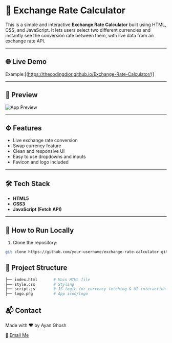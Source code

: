 # 💱 Exchange Rate Calculator

This is a simple and interactive **Exchange Rate Calculator** built using HTML, CSS, and JavaScript. It lets users select two different currencies and instantly see the conversion rate between them, with live data from an exchange rate API.

---

## 🌐 Live Demo

Example:[(https://thecodingdior.github.io/Exchange-Rate-Calculator/)]

---

## 📸 Preview

![App Preview](https://i.ibb.co/fdcDgXKY/Screenshot-2025-06-21-094259.png)

---

## ⚙️ Features

- Live exchange rate conversion
- Swap currency feature
- Clean and responsive UI
- Easy to use dropdowns and inputs
- Favicon and logo included

---

## 🛠 Tech Stack

- **HTML5**
- **CSS3**
- **JavaScript (Fetch API)**  

---

## 🚀 How to Run Locally

1. Clone the repository:

```bash
git clone https://github.com/your-username/exchange-rate-calculator.git
```
## 📁 Project Structure

```bash
├── index.html       # Main HTML file
├── style.css        # Styling
├── script.js        # JS logic for currency fetching & UI interaction
├── logo.png         # App icon/logo
```
## 📬 Contact
Made with ❤️ by Ayan Ghosh

📧 [Email Me](officialayan072@gmail.com)
